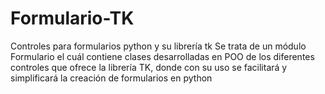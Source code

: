 # Formulario-TK
Controles para formularios python y su librería tk
Se trata de un módulo Formulario el cuál contiene clases desarrolladas en POO de los diferentes controles que ofrece la librería TK, donde con su uso se facilitará y simplificará la creación de formularios en python
